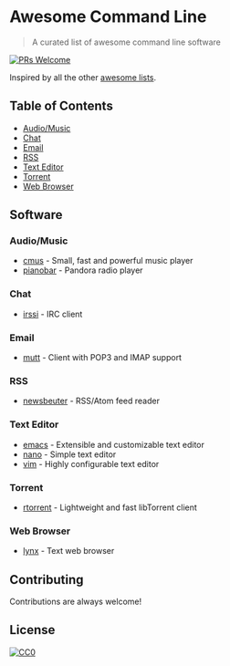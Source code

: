 # Awesome Command Line

> A curated list of awesome command line software

[![PRs Welcome](https://img.shields.io/badge/PRs-welcome-brightgreen.svg?style=flat-square)](http://makeapullrequest.com)

Inspired by all the other [awesome lists](https://github.com/sindresorhus/awesome).

## Table of Contents

* [Audio/Music](#audiomusic)
* [Chat](#chat)
* [Email](#email)
* [RSS](#rss)
* [Text Editor](#text-editor)
* [Torrent](#torrent)
* [Web Browser](#web-browser)

## Software

### Audio/Music

* [cmus](https://cmus.github.io/) - Small, fast and powerful music player
* [pianobar](https://6xq.net/pianobar/) - Pandora radio player

### Chat

* [irssi](https://irssi.org/) - IRC client

### Email

* [mutt](http://www.mutt.org/) - Client with POP3 and IMAP support

### RSS

* [newsbeuter](http://newsbeuter.org/) - RSS/Atom feed reader

### Text Editor

* [emacs](http://www.gnu.org/software/emacs/) - Extensible and customizable text editor
* [nano](http://www.nano-editor.org/) - Simple text editor
* [vim](http://www.vim.org/) - Highly configurable text editor

### Torrent

* [rtorrent](https://rakshasa.github.io/rtorrent/) - Lightweight and fast libTorrent client

### Web Browser

* [lynx](http://lynx.browser.org/) - Text web browser

## Contributing

Contributions are always welcome!

## License

[![CC0](http://mirrors.creativecommons.org/presskit/buttons/88x31/svg/cc-zero.svg)](https://creativecommons.org/publicdomain/zero/1.0/)

